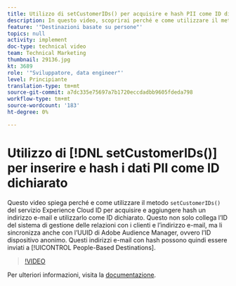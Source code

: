 ```yaml
---
title: Utilizzo di setCustomerIDs() per acquisire e hash PII come ID dichiarato
description: In questo video, scoprirai perché e come utilizzare il metodo setCustomerIDs() del servizio Experience Cloud ID per acquisire e aggiungere hash un indirizzo e-mail e utilizzarlo come ID dichiarato. Questo non solo collega l’ID del sistema di gestione delle relazioni con i clienti e l’indirizzo e-mail, ma li sincronizza anche con l’UUID di Adobe Audience Manager, ovvero l’ID dispositivo anonimo. Questi indirizzi e-mail con hash possono quindi essere inviati a Destinazioni basate su persone.
feature: '"Destinazioni basate su persone"'
topics: null
activity: implement
doc-type: technical video
team: Technical Marketing
thumbnail: 29136.jpg
kt: 3689
role: '"Sviluppatore, data engineer"'
level: Principiante
translation-type: tm+mt
source-git-commit: a7dc335e75697a7b1720eccdadbb9605fdeda798
workflow-type: tm+mt
source-wordcount: '183'
ht-degree: 0%

---
```



# Utilizzo di [!DNL setCustomerIDs()] per inserire e hash i dati PII come ID dichiarato

Questo video spiega perché e come utilizzare il metodo `setCustomerIDs()` del servizio Experience Cloud ID per acquisire e aggiungere hash un indirizzo e-mail e utilizzarlo come ID dichiarato. Questo non solo collega l’ID del sistema di gestione delle relazioni con i clienti e l’indirizzo e-mail, ma li sincronizza anche con l’UUID di Adobe Audience Manager, ovvero l’ID dispositivo anonimo. Questi indirizzi e-mail con hash possono quindi essere inviati a [!UICONTROL People-Based Destinations].

>[!VIDEO](https://video.tv.adobe.com/v/29136/?quality=12)

Per ulteriori informazioni, visita la [documentazione](https://docs.adobe.com/content/help/en/id-service/using/reference/hashing-support.html).
